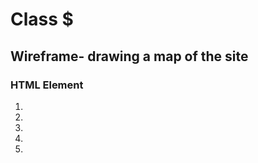 # Class $

## Wireframe- drawing a map of the site

### HTML Element

1. <head></head>
2. <body><body>
3. <ul></ul>
4. <li></li>
